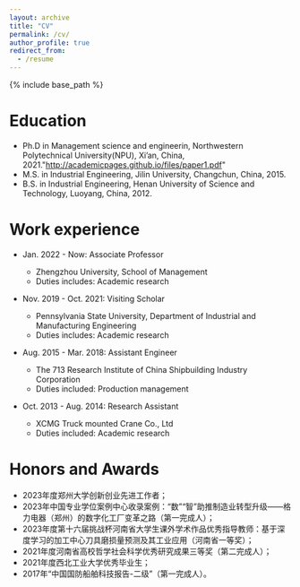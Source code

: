 ```yaml
---
layout: archive
title: "CV"
permalink: /cv/
author_profile: true
redirect_from:
  - /resume
---
```


{% include base_path %}

Education
======
* Ph.D in Management science and engineerin, Northwestern Polytechnical University(NPU), Xi’an, China, 2021."http://academicpages.github.io/files/paper1.pdf"
* M.S. in Industrial Engineering, Jilin University, Changchun, China, 2015.
* B.S. in Industrial Engineering, Henan University of Science and Technology, Luoyang, China, 2012.

Work experience
======
* Jan. 2022 - Now: Associate Professor
  * Zhengzhou University, School of Management
  * Duties includes: Academic research
  
* Nov. 2019 - Oct. 2021: Visiting Scholar
  * Pennsylvania State University, Department of Industrial and Manufacturing Engineering
  * Duties includes: Academic research 

* Aug. 2015 - Mar. 2018: Assistant Engineer
  * The 713 Research Institute of China Shipbuilding Industry Corporation
  * Duties included: Production management

* Oct. 2013 - Aug. 2014: Research Assistant
  * XCMG Truck mounted Crane Co., Ltd
  * Duties included: Academic research

Honors and Awards
======
* 2023年度郑州大学创新创业先进工作者；<br>
* 2023年中国专业学位案例中心收录案例：“数”“智”助推制造业转型升级——格力电器（郑州）的数字化工厂变革之路（第一完成人）；<br>
* 2023年度第十六届挑战杯河南省大学生课外学术作品优秀指导教师：基于深度学习的加工中心刀具磨损量预测及其工业应用（河南省一等奖）；<br>
* 2021年度河南省高校哲学社会科学优秀研究成果三等奖（第二完成人）；<br>
* 2021年度西北工业大学优秀毕业生；<br>
* 2017年“中国国防船舶科技报告-二级”（第一完成人）。<br>

